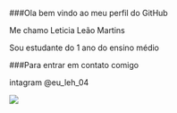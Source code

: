 ###Ola bem vindo ao meu perfil do GitHub

Me chamo Leticia Leão Martins

Sou estudante do 1 ano do ensino médio

###Para entrar em contato comigo

intagram @eu_leh_04

![](https://i.em.com.br/sVsvxq9SJVg5jq8XKi0K42urdmo=/750x0/smart/imgsapp.em.com.br/app/noticia_127983242361/2023/06/13/1506295/rapper-thiago-veigh-olha-para-a-camera_1_73845.jpg)
